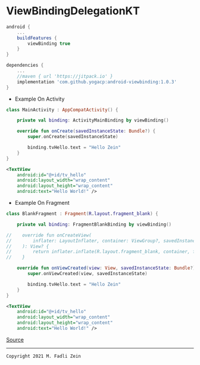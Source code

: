 # ViewBindingDelegationKT

```gradle
android {
    ...
    buildFeatures {
        viewBinding true
    }
}

dependencies {
    ...
    //maven { url 'https://jitpack.io' }
    implementation 'com.github.yogacp:android-viewbinding:1.0.3'
}
```

- Example On Activity
```kotlin
class MainActivity : AppCompatActivity() {

    private val binding: ActivityMainBinding by viewBinding()

    override fun onCreate(savedInstanceState: Bundle?) {
        super.onCreate(savedInstanceState)

        binding.tvHello.text = "Hello Zein"
    }
}
```
```xml
<TextView
    android:id="@+id/tv_hello"
    android:layout_width="wrap_content"
    android:layout_height="wrap_content"
    android:text="Hello World!" />
```

- Example On Fragment
```kotlin
class BlankFragment : Fragment(R.layout.fragment_blank) {

    private val binding: FragmentBlankBinding by viewBinding()

//    override fun onCreateView(
//        inflater: LayoutInflater, container: ViewGroup?, savedInstanceState: Bundle?
//    ): View? {
//        return inflater.inflate(R.layout.fragment_blank, container, false)
//    }

    override fun onViewCreated(view: View, savedInstanceState: Bundle?) {
        super.onViewCreated(view, savedInstanceState)

        binding.tvHello.text = "Hello Zein"
    }
}
```
```xml
<TextView
    android:id="@+id/tv_hello"
    android:layout_width="wrap_content"
    android:layout_height="wrap_content"
    android:text="Hello World!" />
```

[Source](https://medium.com/easyread/how-to-simplify-your-android-view-binding-delegation-d07812b2a616)

---

```
Copyright 2021 M. Fadli Zein
```